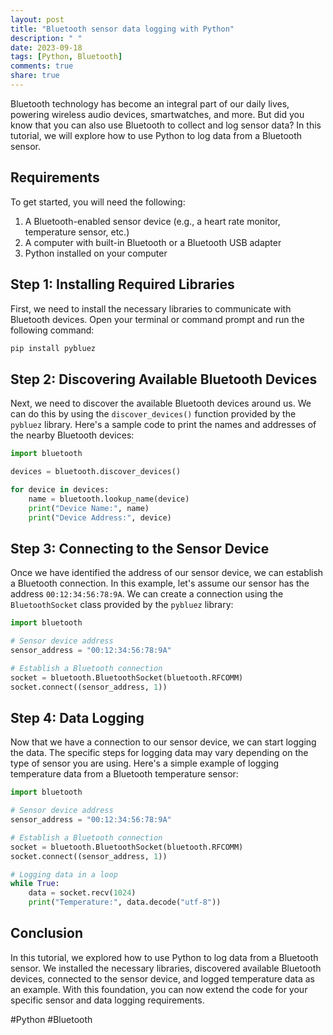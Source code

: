 ```yaml
---
layout: post
title: "Bluetooth sensor data logging with Python"
description: " "
date: 2023-09-18
tags: [Python, Bluetooth]
comments: true
share: true
---
```


Bluetooth technology has become an integral part of our daily lives, powering wireless audio devices, smartwatches, and more. But did you know that you can also use Bluetooth to collect and log sensor data? In this tutorial, we will explore how to use Python to log data from a Bluetooth sensor.

## Requirements
To get started, you will need the following:

1. A Bluetooth-enabled sensor device (e.g., a heart rate monitor, temperature sensor, etc.)
2. A computer with built-in Bluetooth or a Bluetooth USB adapter
3. Python installed on your computer

## Step 1: Installing Required Libraries
First, we need to install the necessary libraries to communicate with Bluetooth devices. Open your terminal or command prompt and run the following command:

```python
pip install pybluez
```

## Step 2: Discovering Available Bluetooth Devices
Next, we need to discover the available Bluetooth devices around us. We can do this by using the `discover_devices()` function provided by the `pybluez` library. Here's a sample code to print the names and addresses of the nearby Bluetooth devices:

```python
import bluetooth

devices = bluetooth.discover_devices()

for device in devices:
    name = bluetooth.lookup_name(device)
    print("Device Name:", name)
    print("Device Address:", device)
```

## Step 3: Connecting to the Sensor Device
Once we have identified the address of our sensor device, we can establish a Bluetooth connection. In this example, let's assume our sensor has the address `00:12:34:56:78:9A`. We can create a connection using the `BluetoothSocket` class provided by the `pybluez` library:

```python
import bluetooth

# Sensor device address
sensor_address = "00:12:34:56:78:9A"

# Establish a Bluetooth connection
socket = bluetooth.BluetoothSocket(bluetooth.RFCOMM)
socket.connect((sensor_address, 1))
```

## Step 4: Data Logging
Now that we have a connection to our sensor device, we can start logging the data. The specific steps for logging data may vary depending on the type of sensor you are using. Here's a simple example of logging temperature data from a Bluetooth temperature sensor:

```python
import bluetooth

# Sensor device address
sensor_address = "00:12:34:56:78:9A"

# Establish a Bluetooth connection
socket = bluetooth.BluetoothSocket(bluetooth.RFCOMM)
socket.connect((sensor_address, 1))

# Logging data in a loop
while True:
    data = socket.recv(1024)
    print("Temperature:", data.decode("utf-8"))
```

## Conclusion
In this tutorial, we explored how to use Python to log data from a Bluetooth sensor. We installed the necessary libraries, discovered available Bluetooth devices, connected to the sensor device, and logged temperature data as an example. With this foundation, you can now extend the code for your specific sensor and data logging requirements.

#Python #Bluetooth